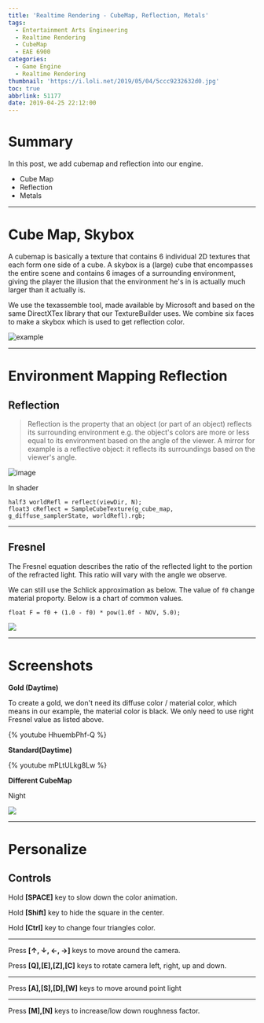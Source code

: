 ```yaml
---
title: 'Realtime Rendering - CubeMap, Reflection, Metals'
tags:
  - Entertainment Arts Engineering
  - Realtime Rendering
  - CubeMap
  - EAE 6900
categories:
  - Game Engine
  - Realtime Rendering
thumbnail: 'https://i.loli.net/2019/05/04/5ccc9232632d0.jpg'
toc: true
abbrlink: 51177
date: 2019-04-25 22:12:00
---
```


# Summary 


In this post, we add cubemap and reflection into our engine.

- Cube Map
- Reflection
- Metals



<!--more--> 

---

#  Cube Map, Skybox


A cubemap is basically a texture that contains 6 individual 2D textures that each form one side of a cube. A skybox is a (large) cube that encompasses the entire scene and contains 6 images of a surrounding environment, giving the player the illusion that the environment he's in is actually much larger than it actually is. 

We use the texassemble tool, made available by Microsoft and based on the same DirectXTex library that our TextureBuilder uses.  We combine six faces to make a skybox which is used to get reflection color.

![example](https://learnopengl.com/img/advanced/cubemaps_skybox.png)




----

# Environment Mapping Reflection


## Reflection


> Reflection is the property that an object (or part of an object) reflects its surrounding environment e.g. the object's colors are more or less equal to its environment based on the angle of the viewer. A mirror for example is a reflective object: it reflects its surroundings based on the viewer's angle.



![image](https://learnopengl.com/img/advanced/cubemaps_reflection_theory.png)


In shader

```
half3 worldRefl = reflect(viewDir, N);
float3 cReflect = SampleCubeTexture(g_cube_map, g_diffuse_samplerState, worldRefl).rgb;
```


--------------------- 


## Fresnel


The Fresnel equation describes the ratio of the reflected light to the portion of the refracted light. This ratio will vary with the angle we observe. 

We can still use the Schlick approximation as below. The value of `f0` change material proporty. Below is a chart of common values. 


```
float F = f0 + (1.0 - f0) * pow(1.0f - NOV, 5.0);
```

![](https://i.loli.net/2019/04/26/5cc27adb0b9a1.png)

---


# Screenshots



**Gold (Daytime)**

To create a gold, we don't need its diffuse color / material color, which means in our example, the material color is black. We only need to use right Fresnel value as listed above.

{% youtube HhuembPhf-Q %}

**Standard(Daytime)**

{% youtube mPLtULkg8Lw %}




**Different CubeMap**

Night

![](https://i.loli.net/2019/05/04/5ccc9232632d0.jpg)

---


# Personalize

## Controls

Hold **[SPACE]** key to slow down the color animation. 

Hold **[Shift]** key to hide the square in the center.

Hold **[Ctrl]** key to change four triangles color.

---

Press **[↑, ↓, ←, →]** keys to move around the camera. 

Press **[Q],[E],[Z],[C]** keys to rotate camera left, right, up and down.

---


Press **[A],[S],[D],[W]** keys to move around point light

---


Press **[M],[N]** keys to increase/low down roughness factor. 







